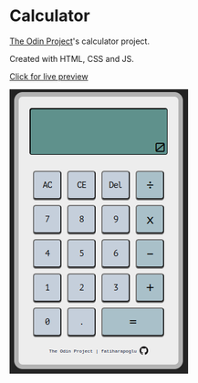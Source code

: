 # Calculator

[The Odin Project](https://www.theodinproject.com/lessons/foundations-calculator)'s calculator project.

Created with HTML, CSS and JS.

[Click for live preview](https://fatiharapoglu.github.io/calculator/)

![RPS](assets/calculator.png)
